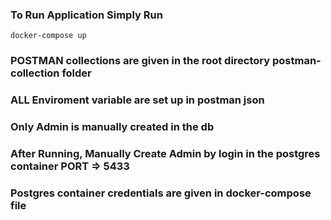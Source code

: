### To Run Application Simply Run

    docker-compose up

### POSTMAN collections are given in the root directory postman-collection folder

### ALL Enviroment variable are set up in postman json

### Only Admin is manually created in the db

### After Running, Manually Create Admin by login in the postgres container PORT => 5433

### Postgres container credentials are given in docker-compose file
